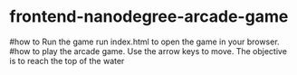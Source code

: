 frontend-nanodegree-arcade-game
===============================

#how to Run the game 
run index.html to open the game in your browser.
#how to play the arcade game.
Use the arrow keys to move.
The objective is to reach the top of the water
